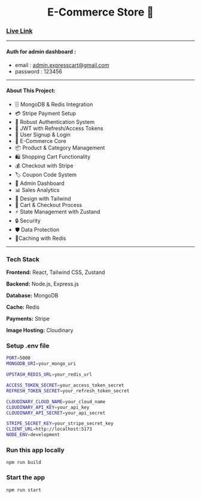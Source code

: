 <h1 align="center"> E-Commerce Store  🛒 </h1>

### [Live Link](https://expressmart-25kl.onrender.com/)

---

#### Auth for admin dashboard :

- email : admin.expresscart@gmail.com
- password : 123456

---

#### About This Project:

- 🗄️ MongoDB & Redis Integration
- 💳 Stripe Payment Setup
- 🔐 Robust Authentication System
- 🔑 JWT with Refresh/Access Tokens
- 📝 User Signup & Login
- 🛒 E-Commerce Core
- 📦 Product & Category Management
- 🛍️ Shopping Cart Functionality
- 💰 Checkout with Stripe
- 🏷️ Coupon Code System
- 👑 Admin Dashboard
- 📊 Sales Analytics
- 🎨 Design with Tailwind
- 🛒 Cart & Checkout Process
- ⚡ State Management with Zustand
- 🔒 Security
- 🛡️ Data Protection
- 🚀Caching with Redis

---

### Tech Stack
**Frontend:** React, Tailwind CSS, Zustand  

**Backend:** Node.js, Express.js  

**Database:** MongoDB  

**Cache:** Redis  

**Payments:** Stripe  

**Image Hosting:** Cloudinary  


### Setup .env file

```bash
PORT=5000
MONGODB_URI=your_mongo_uri

UPSTASH_REDIS_URL=your_redis_url

ACCESS_TOKEN_SECRET=your_access_token_secret
REFRESH_TOKEN_SECRET=your_refresh_token_secret

CLOUDINARY_CLOUD_NAME=your_cloud_name
CLOUDINARY_API_KEY=your_api_key
CLOUDINARY_API_SECRET=your_api_secret

STRIPE_SECRET_KEY=your_stripe_secret_key
CLIENT_URL=http://localhost:5173
NODE_ENV=development
```

### Run this app locally

```shell
npm run build
```

### Start the app

```shell
npm run start
```
